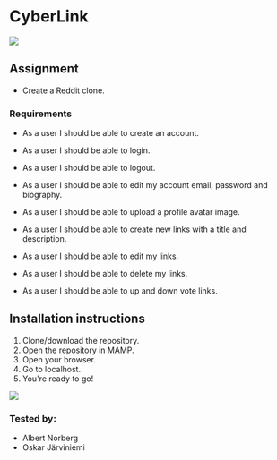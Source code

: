 
# CyberLink

![](https://media.giphy.com/media/ihBQKvIE7gLEA/giphy.gif)

## Assignment
- Create a Reddit clone.

### Requirements
- As a user I should be able to create an account.

- As a user I should be able to login.

- As a user I should be able to logout.

- As a user I should be able to edit my account email, password and biography.

- As a user I should be able to upload a profile avatar image.

- As a user I should be able to create new links with a title and description.

- As a user I should be able to edit my links.

- As a user I should be able to delete my links.

- As a user I should be able to up and down vote links.


## Installation instructions
1. Clone/download the repository.
2. Open the repository in MAMP.
3. Open your browser.
4. Go to localhost.
5. You're ready to go!

![](https://media.giphy.com/media/l0MYt5jPR6QX5pnqM/giphy.gif)

### Tested by:
- Albert Norberg
- Oskar Järviniemi
